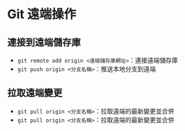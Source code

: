 # Git 遠端操作

## 連接到遠端儲存庫
- `git remote add origin <遠端儲存庫網址>`：連接遠端儲存庫
- `git push origin <分支名稱>`：推送本地分支到遠端

## 拉取遠端變更
- `git pull origin <分支名稱>`：拉取遠端的最新變更並合併
- `git pull origin <分支名稱>`：拉取遠端的最新變更並合併
